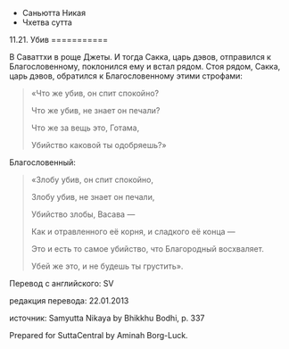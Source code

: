 









* Саньютта Никая
* Чхетва сутта


11\.21\. Убив
\=\=\=\=\=\=\=\=\=\=\=



В Саваттхи в роще Джеты\. И тогда Сакка, царь дэвов, отправился к Благословенному, поклонился ему и встал рядом\. Стоя рядом, Сакка, царь дэвов, обратился к Благословенному этими строфами:



> «Что же убив, он спит спокойно?  
> 
> Что же убив, не знает он печали?  
> 
> Что же за вещь это, Готама,  
> 
> Убийство каковой ты одобряешь?»


Благословенный:

> «Злобу убив, он спит спокойно,  
> 
> Злобу убив, не знает он печали,  
> 
> Убийство злобы, Васава —  
> 
> Как и отравленного её корня, и сладкого её конца —  
> 
> Это и есть то самое убийство, что Благородный восхваляет\.  
> 
> Убей же это, и не будешь ты грустить»\.



Перевод с английского: SV


редакция перевода: 22\.01\.2013


источник: Samyutta Nikaya by Bhikkhu Bodhi, p\. 337


Prepared for SuttaCentral by Aminah Borg\-Luck\.






